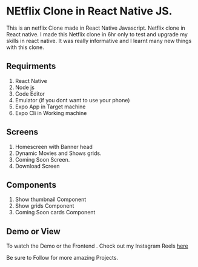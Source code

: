 # NEtflix Clone in React Native JS.

This is an netflix Clone made in React Native Javascript. 
Netflix clone in React native. I made this Netflix clone in 6hr only to test and upgrade my skills 
in react native. It was really informative and I learnt many new things with this clone.


## Requirments 
1. React Native
2. Node js
3. Code Editor
4. Emulator (if you dont want to use your phone)
5. Expo App in Target machine
6. Expo Cli in Working machine


## Screens

1. Homescreen with Banner head
2. Dynamic Movies and Shows grids.
3. Coming Soon Screen.
4. Download Screen 


## Components 

1. Show thumbnail Component
2. Show grids Component
3. Coming Soon cards Component 



## Demo or View

To watch the Demo or the Frontend .
Check out my Instagram Reels 
[here](https://www.instagram.com/suyash.codes/)

Be sure to Follow for more amazing Projects.










